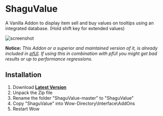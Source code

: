 # ShaguValue
A Vanilla Addon to display item sell and buy values on tooltips using an integrated database. (Hold shift key for extended values)

![screenshot](https://i.imgur.com/PxyRsxJ.png)

**Notice:**
*This Addon or a superior and maintained version of it, is already included in [pfUI](https://github.com/shagu.pfUI). If using this in combination with pfUI you might get bad results or up to performance regressions.*

## Installation
1. Download **[Latest Version](https://github.com/shagu/ShaguValue/archive/master.zip)**
2. Unpack the Zip file
3. Rename the folder "ShaguValue-master" to "ShaguValue"
4. Copy "ShaguValue" into Wow-Directory\Interface\AddOns
5. Restart Wow